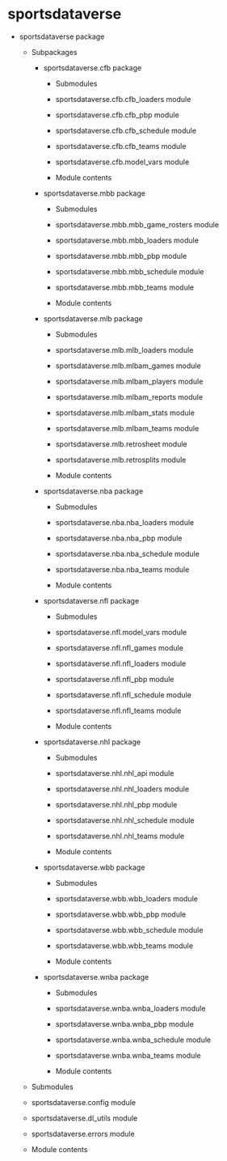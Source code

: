 # sportsdataverse


* sportsdataverse package


    * Subpackages


        * sportsdataverse.cfb package


            * Submodules


            * sportsdataverse.cfb.cfb_loaders module


            * sportsdataverse.cfb.cfb_pbp module


            * sportsdataverse.cfb.cfb_schedule module


            * sportsdataverse.cfb.cfb_teams module


            * sportsdataverse.cfb.model_vars module


            * Module contents


        * sportsdataverse.mbb package


            * Submodules


            * sportsdataverse.mbb.mbb_game_rosters module


            * sportsdataverse.mbb.mbb_loaders module


            * sportsdataverse.mbb.mbb_pbp module


            * sportsdataverse.mbb.mbb_schedule module


            * sportsdataverse.mbb.mbb_teams module


            * Module contents


        * sportsdataverse.mlb package


            * Submodules


            * sportsdataverse.mlb.mlb_loaders module


            * sportsdataverse.mlb.mlbam_games module


            * sportsdataverse.mlb.mlbam_players module


            * sportsdataverse.mlb.mlbam_reports module


            * sportsdataverse.mlb.mlbam_stats module


            * sportsdataverse.mlb.mlbam_teams module


            * sportsdataverse.mlb.retrosheet module


            * sportsdataverse.mlb.retrosplits module


            * Module contents


        * sportsdataverse.nba package


            * Submodules


            * sportsdataverse.nba.nba_loaders module


            * sportsdataverse.nba.nba_pbp module


            * sportsdataverse.nba.nba_schedule module


            * sportsdataverse.nba.nba_teams module


            * Module contents


        * sportsdataverse.nfl package


            * Submodules


            * sportsdataverse.nfl.model_vars module


            * sportsdataverse.nfl.nfl_games module


            * sportsdataverse.nfl.nfl_loaders module


            * sportsdataverse.nfl.nfl_pbp module


            * sportsdataverse.nfl.nfl_schedule module


            * sportsdataverse.nfl.nfl_teams module


            * Module contents


        * sportsdataverse.nhl package


            * Submodules


            * sportsdataverse.nhl.nhl_api module


            * sportsdataverse.nhl.nhl_loaders module


            * sportsdataverse.nhl.nhl_pbp module


            * sportsdataverse.nhl.nhl_schedule module


            * sportsdataverse.nhl.nhl_teams module


            * Module contents


        * sportsdataverse.wbb package


            * Submodules


            * sportsdataverse.wbb.wbb_loaders module


            * sportsdataverse.wbb.wbb_pbp module


            * sportsdataverse.wbb.wbb_schedule module


            * sportsdataverse.wbb.wbb_teams module


            * Module contents


        * sportsdataverse.wnba package


            * Submodules


            * sportsdataverse.wnba.wnba_loaders module


            * sportsdataverse.wnba.wnba_pbp module


            * sportsdataverse.wnba.wnba_schedule module


            * sportsdataverse.wnba.wnba_teams module


            * Module contents


    * Submodules


    * sportsdataverse.config module


    * sportsdataverse.dl_utils module


    * sportsdataverse.errors module


    * Module contents
